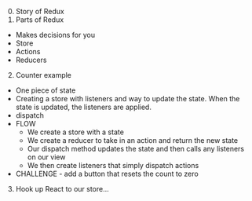 0. Story of Redux
1. Parts of Redux
  + Makes decisions for you
  + Store
  + Actions
  + Reducers
2. Counter example
  + One piece of state
  + Creating a store with listeners and way to update the state. When the state is updated, the listeners are applied. 
  + dispatch
  + FLOW
    + We create a store with a state
    + We create a reducer to take in an action and return the new state
    + Our dispatch method updates the state and then calls any listeners on our view
    + We then create listeners that simply dispatch actions
  + CHALLENGE - add a button that resets the count to zero
3. Hook up React to our store...
